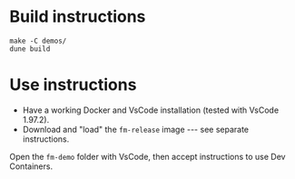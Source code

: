 # Build instructions

```
make -C demos/
dune build
```
# Use instructions

- Have a working Docker and VsCode installation (tested with VsCode 1.97.2).
- Download and "load" the `fm-release` image --- see separate instructions.

Open the `fm-demo` folder with VsCode, then accept instructions to use Dev Containers.

